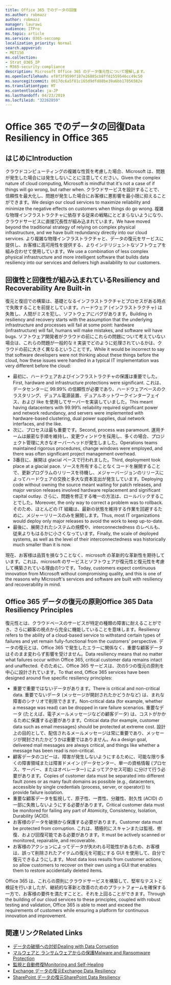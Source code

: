 ```yaml
---
title: Office 365 でのデータの回復
ms.author: robmazz
author: robmazz
manager: laurawi
audience: ITPro
ms.topic: article
ms.service: O365-seccomp
localization_priority: Normal
search.appverid:
- MET150
ms.collection:
- Strat_O365_IP
- M365-security-compliance
description: Microsoft Office 365 のデータ復元性について理解します。
ms.openlocfilehash: ef8f3f9599f187e26885cb8ff81559546cc49c50
ms.sourcegitcommit: 0017dc6a5f81c165d9dfd88be39a6bb17856582e
ms.translationtype: MT
ms.contentlocale: ja-JP
ms.lasthandoff: 04/23/2019
ms.locfileid: "32262859"
---
```

# <a name="data-resiliency-in-office-365"></a><span data-ttu-id="f7e8a-103">Office 365 でのデータの回復</span><span class="sxs-lookup"><span data-stu-id="f7e8a-103">Data Resiliency in Office 365</span></span>

## <a name="introduction"></a><span data-ttu-id="f7e8a-104">はじめに</span><span class="sxs-lookup"><span data-stu-id="f7e8a-104">Introduction</span></span>
<span data-ttu-id="f7e8a-105">クラウドコンピューティングの複雑な性質を考慮した場合、Microsoft は、問題が発生した場合には発生しないことに注意してください。</span><span class="sxs-lookup"><span data-stu-id="f7e8a-105">Given the complex nature of cloud computing, Microsoft is mindful that it's not a case of if things will go wrong, but rather when.</span></span> <span data-ttu-id="f7e8a-106">クラウドサービスを設計することで、信頼性を最大化し、問題が発生した場合にお客様に悪影響を最小限に抑えることができます。</span><span class="sxs-lookup"><span data-stu-id="f7e8a-106">We design our cloud services to maximize reliability and minimize the negative effects on customers when things do go wrong.</span></span> <span data-ttu-id="f7e8a-107">複雑な物理インフラストラクチャに依存する従来の戦略にとどまらないようになり、クラウドサービスに直接冗長性が組み込まれています。</span><span class="sxs-lookup"><span data-stu-id="f7e8a-107">We have moved beyond the traditional strategy of relying on complex physical infrastructure, and we have built redundancy directly into our cloud services.</span></span> <span data-ttu-id="f7e8a-108">より複雑な物理インフラストラクチャと、データの復元をサービスに提供し、お客様に高可用性を提供する、よりインテリジェントなソフトウェアを組み合わせて使用しています。</span><span class="sxs-lookup"><span data-stu-id="f7e8a-108">We use a combination of less complex physical infrastructure and more intelligent software that builds data resiliency into our services and delivers high availability to our customers.</span></span> 

## <a name="resiliency-and-recoverability-are-built-in"></a><span data-ttu-id="f7e8a-109">回復性と回復性が組み込まれている</span><span class="sxs-lookup"><span data-stu-id="f7e8a-109">Resiliency and Recoverability Are Built-in</span></span> 
<span data-ttu-id="f7e8a-110">復元と復旧での構築は、基礎となるインフラストラクチャとプロセスがある時点で失敗することを前提としています。ハードウェア (インフラストラクチャ) は失敗し、人間がミスを犯し、ソフトウェアにバグがあります。</span><span class="sxs-lookup"><span data-stu-id="f7e8a-110">Building in resiliency and recovery starts with the assumption that the underlying infrastructure and processes will fail at some point: hardware (infrastructure) will fail, humans will make mistakes, and software will have bugs.</span></span> <span data-ttu-id="f7e8a-111">ソフトウェア開発者がクラウドの前にこれらの問題について考えていない場合は、これらの問題が一般的な it 実装でどのように処理されているかは、クラウドの前に大きく異なるということです。</span><span class="sxs-lookup"><span data-stu-id="f7e8a-111">While it would be incorrect to say that software developers were not thinking about these things before the cloud, how these issues were handled in a typical IT implementation was very different before the cloud:</span></span> 
- <span data-ttu-id="f7e8a-112">最初に、ハードウェアおよびインフラストラクチャの保護は重要でした。</span><span class="sxs-lookup"><span data-stu-id="f7e8a-112">First, hardware and infrastructure protections were significant.</span></span> <span data-ttu-id="f7e8a-113">これは、データセンターに 99.99% の信頼性が必要であり、ハードウェアベースのクラスタリング、デュアル電源装置、デュアルネットワークインターフェイス、および like を使用してサーバーを実装していました。</span><span class="sxs-lookup"><span data-stu-id="f7e8a-113">This meant having datacenters with 99.99% reliability required significant power and network redundancy, and servers were implemented with hardware-based clustering, dual power supplies, dual network interfaces, and the like.</span></span> 
- <span data-ttu-id="f7e8a-114">次に、プロセスは最も重要です。</span><span class="sxs-lookup"><span data-stu-id="f7e8a-114">Second, process was paramount.</span></span> <span data-ttu-id="f7e8a-115">運用チームは厳密な手順を維持し、変更ウィンドウを採用し、多くの場合、プロジェクト管理に大きなオーバーヘッドが発生しました。</span><span class="sxs-lookup"><span data-stu-id="f7e8a-115">Operations teams maintained rigorous procedures, change windows were employed, and there was often significant project management overhead.</span></span> 
- <span data-ttu-id="f7e8a-116">3番目に、展開は glacial ペースで行われました。</span><span class="sxs-lookup"><span data-stu-id="f7e8a-116">Third, deployment took place at a glacial pace.</span></span> <span data-ttu-id="f7e8a-117">ソースを所有することなくコードを展開することで、更新プログラムのリリースを待機し、メジャーバージョンのリリースによってハードウェアの交換と多大な資本支出が発生しています。</span><span class="sxs-lookup"><span data-stu-id="f7e8a-117">Deploying code without owning the source meant waiting for patch releases, and major version releases involved hardware replacement and significant capital outlay.</span></span> <span data-ttu-id="f7e8a-118">さらに、問題を修正する唯一の方法は、ロールバックすることでした。</span><span class="sxs-lookup"><span data-stu-id="f7e8a-118">Moreover, the only way to correct a problem was to rollback.</span></span> <span data-ttu-id="f7e8a-119">そのため、ほとんどの IT 組織は、最新の状態を維持する作業を回避するために、メジャーリリースのみを展開します。</span><span class="sxs-lookup"><span data-stu-id="f7e8a-119">Thus, most IT organizations would deploy only major releases to avoid the work to keep up-to-date.</span></span> 
- <span data-ttu-id="f7e8a-120">最後に、展開されたシステムの規模や、interconnectedness のレベルも、従来よりもはるかに小さくなっています。</span><span class="sxs-lookup"><span data-stu-id="f7e8a-120">Finally, the scale of deployed systems, as well as the level of their interconnectedness was historically much smaller than it is now.</span></span> 

<span data-ttu-id="f7e8a-121">現在、お客様は品質を損なうことなく、microsoft の革新的な革新性を期待しています。これは、microsoft のサービスとソフトウェアが復元性と復元性を考慮して構築されている理由の1つです。</span><span class="sxs-lookup"><span data-stu-id="f7e8a-121">Today, customers expect continuous innovation from Microsoft without compromising quality, and this is one of the reasons why Microsoft's services and software are built with resiliency and recoverability in mind.</span></span> 

## <a name="office-365-data-resiliency-principles"></a><span data-ttu-id="f7e8a-122">Office 365 データの復元の原則</span><span class="sxs-lookup"><span data-stu-id="f7e8a-122">Office 365 Data Resiliency Principles</span></span> 
<span data-ttu-id="f7e8a-123">復元性とは、クラウドベースのサービスが特定の種類の障害に耐えることができ、さらに顧客の視点から完全に機能していることを意味します。</span><span class="sxs-lookup"><span data-stu-id="f7e8a-123">Resiliency refers to the ability of a cloud-based service to withstand certain types of failures and yet remain fully-functional from the customers' perspective.</span></span> <span data-ttu-id="f7e8a-124">データの復元とは、Office 365 で発生したエラーに関係なく、重要な顧客データはそのまま変わらず影響を受けません。</span><span class="sxs-lookup"><span data-stu-id="f7e8a-124">Data resiliency means that no matter what failures occur within Office 365, critical customer data remains intact and unaffected.</span></span> <span data-ttu-id="f7e8a-125">そのために、Office 365 サービスは、次の5つの復元の原則を中心に設計されています。</span><span class="sxs-lookup"><span data-stu-id="f7e8a-125">To that end, Office 365 services have been designed around five specific resiliency principles:</span></span> 
- <span data-ttu-id="f7e8a-126">重要で重要ではないデータがあります。</span><span class="sxs-lookup"><span data-stu-id="f7e8a-126">There is critical and non-critical data.</span></span> <span data-ttu-id="f7e8a-127">重要でないデータ (メッセージが開封されたかどうかなど) は、まれな障害のシナリオで削除できます。</span><span class="sxs-lookup"><span data-stu-id="f7e8a-127">Non-critical data (for example, whether a message was read) can be dropped in rare failure scenarios.</span></span> <span data-ttu-id="f7e8a-128">重要なデータ (たとえば、電子メールメッセージなどの顧客データ) は、コストがかかるために保護する必要があります。</span><span class="sxs-lookup"><span data-stu-id="f7e8a-128">Critical data (for example, customer data such as email messages) should be protected at extreme cost.</span></span> <span data-ttu-id="f7e8a-129">設計上の目的として、配信されるメールメッセージは常に重要であり、メッセージが開封されたかどうかは重要ではありません。</span><span class="sxs-lookup"><span data-stu-id="f7e8a-129">As a design goal, delivered mail messages are always critical, and things like whether a message has been read is non-critical.</span></span> 
- <span data-ttu-id="f7e8a-130">顧客データのコピーは、障害が発生しないようにするために、可能な限り多くの障害領域または障害ドメイン (データセンター、単一の資格情報 (プロセス、サーバー、またはオペレーター) によってアクセス可能) に分けて行う必要があります。</span><span class="sxs-lookup"><span data-stu-id="f7e8a-130">Copies of customer data must be separated into different fault zones or as many fault domains as possible (e.g., datacenters, accessible by single credentials (process, server, or operator)) to provide failure isolation.</span></span> 
- <span data-ttu-id="f7e8a-131">重要な顧客データを監視して、原子性、一貫性、分離性、耐久性 (ACID) の一部に失敗しないようにする必要があります。</span><span class="sxs-lookup"><span data-stu-id="f7e8a-131">Critical customer data must be monitored for failing any part of Atomicity, Consistency, Isolation, Durability (ACID).</span></span> 
- <span data-ttu-id="f7e8a-132">お客様のデータを破損から保護する必要があります。</span><span class="sxs-lookup"><span data-stu-id="f7e8a-132">Customer data must be protected from corruption.</span></span> <span data-ttu-id="f7e8a-133">これは、積極的にスキャンまたは監視、修復、および回復可能である必要があります。</span><span class="sxs-lookup"><span data-stu-id="f7e8a-133">It must be actively scanned or monitored, repairable, and recoverable.</span></span> 
- <span data-ttu-id="f7e8a-134">お客様のアクションによってデータが失われる可能性があるため、お客様は、誤って削除されたアイテムの復元を可能にする GUI を使用して、自分で復元できるようにします。</span><span class="sxs-lookup"><span data-stu-id="f7e8a-134">Most data loss results from customer actions, so allow customers to recover on their own using a GUI that enables them to restore accidentally deleted items.</span></span> 
 
<span data-ttu-id="f7e8a-135">Office 365 は、これらの原則にクラウドサービスを構築して、堅牢なテストと検証を行いましたが、継続的な革新と改善のためのプラットフォームを確保する一方で、お客様の要件を満たすことと、それを上回ることができます。</span><span class="sxs-lookup"><span data-stu-id="f7e8a-135">Through the building of our cloud services to these principles, coupled with robust testing and validation, Office 365 is able to meet and exceed the requirements of customers while ensuring a platform for continuous innovation and improvement.</span></span> 

## <a name="related-links"></a><span data-ttu-id="f7e8a-136">関連リンク</span><span class="sxs-lookup"><span data-stu-id="f7e8a-136">Related Links</span></span>

- [<span data-ttu-id="f7e8a-137">データの破損への対処</span><span class="sxs-lookup"><span data-stu-id="f7e8a-137">Dealing with Data Corruption</span></span>](office-365-dealing-with-data-corruption.md)
- [<span data-ttu-id="f7e8a-138">マルウェアと ランサムウェアからの保護</span><span class="sxs-lookup"><span data-stu-id="f7e8a-138">Malware and Ransomware Protection</span></span>](office-365-malware-and-ransomware-protection.md)
- [<span data-ttu-id="f7e8a-139">監視と自動修復</span><span class="sxs-lookup"><span data-stu-id="f7e8a-139">Monitoring and Self-Healing</span></span>](office-365-monitoring-and-self-healing.md)
- [<span data-ttu-id="f7e8a-140">Exchange データの復元</span><span class="sxs-lookup"><span data-stu-id="f7e8a-140">Exchange Data Resiliency</span></span>](office-365-exchange-data-resiliency.md)
- [<span data-ttu-id="f7e8a-141">SharePoint データの復元</span><span class="sxs-lookup"><span data-stu-id="f7e8a-141">SharePoint Data Resiliency</span></span>](office-365-sharepoint-data-resiliency.md)